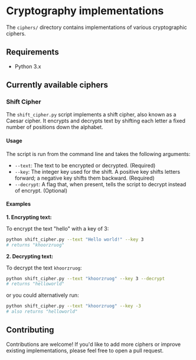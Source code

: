 # Cryptography implementations

The `ciphers/` directory contains implementations of various cryptographic ciphers.

## Requirements
* Python 3.x

## Currently available ciphers
### Shift Cipher
The `shift_cipher.py` script implements a shift cipher, also known as a Caesar cipher. It encrypts and decrypts text by shifting each letter a fixed number of positions down the alphabet.

#### Usage

The script is run from the command line and takes the following arguments:

*   `--text`: The text to be encrypted or decrypted. (Required)
*   `--key`: The integer key used for the shift. A positive key shifts letters forward; a negative key shifts them backward. (Required)
*   `--decrypt`: A flag that, when present, tells the script to decrypt instead of encrypt. (Optional)

#### Examples

**1. Encrypting text:**

To encrypt the text "hello" with a key of 3:

```bash
python shift_cipher.py --text "Hello world!" --key 3
# returns "khoorzruog"
```

**2. Decrypting text:**

To decrypt the text `khoorzruog`:
```bash
python shift_cipher.py --text "khoorzruog" --key 3 --decrypt
# returns "helloworld"
```

or you could alternatively run:
```bash
python shift_cipher.py --text "khoorzruog" --key -3
# also returns "helloworld" 
```

## Contributing
Contributions are welcome! If you'd like to add more ciphers or improve existing implementations, please feel free to open a pull request.
